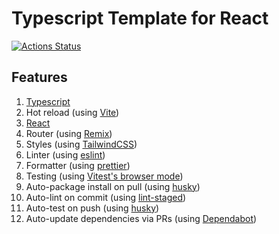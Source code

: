 # Typescript Template for React

[![Actions Status](https://github.com/MarkSFrancis/ts-react-template/workflows/Build/badge.svg)](https://github.com/MarkSFrancis/ts-react-template/actions)

## Features

1. [Typescript](https://www.typescriptlang.org/)
1. Hot reload (using [Vite](https://vitejs.dev/))
1. [React](https://reactjs.org/)
1. Router (using [Remix](https://remix.run/))
1. Styles (using [TailwindCSS](https://tailwindcss.com/))
1. Linter (using [eslint](https://eslint.org/))
1. Formatter (using [prettier](https://prettier.io/))
1. Testing (using [Vitest's browser mode](https://vitest.dev/guide/browser/))
1. Auto-package install on pull (using [husky](https://typicode.github.io/husky))
1. Auto-lint on commit (using [lint-staged](https://github.com/okonet/lint-staged))
1. Auto-test on push (using [husky](https://typicode.github.io/husky))
1. Auto-update dependencies via PRs (using [Dependabot](https://dependabot.com/))
